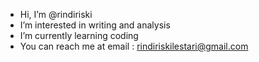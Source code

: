 - Hi, I’m @rindiriski
- I’m interested in writing and analysis
- I’m currently learning coding
- You can reach me at email : rindiriskilestari@gmail.com

<!---
rindiriski/rindiriski is a ✨ special ✨ repository because its `README.md` (this file) appears on your GitHub profile.
You can click the Preview link to take a look at your changes.
--->
